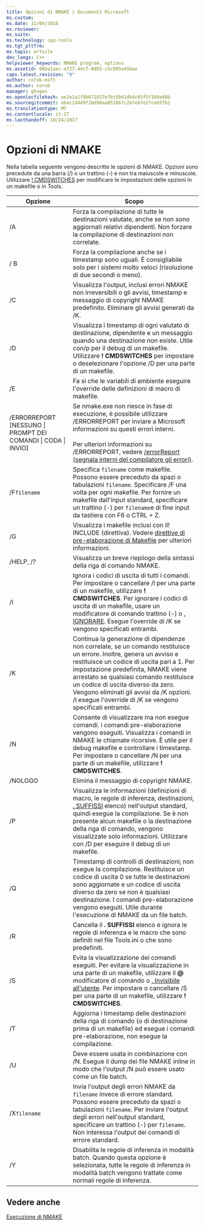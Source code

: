 ```yaml
---
title: Opzioni di NMAKE | Documenti Microsoft
ms.custom: 
ms.date: 11/04/2016
ms.reviewer: 
ms.suite: 
ms.technology: cpp-tools
ms.tgt_pltfrm: 
ms.topic: article
dev_langs: C++
helpviewer_keywords: NMAKE program, options
ms.assetid: 00ba1aec-ef27-44cf-8d82-c5c095e45bae
caps.latest.revision: "9"
author: corob-msft
ms.author: corob
manager: ghogen
ms.openlocfilehash: ee2e1a1f8b671817e7bc5b61db4c03f5f109ed8b
ms.sourcegitcommit: ebec1d449f2bd98aa851667c2bfeb7e27ce657b2
ms.translationtype: MT
ms.contentlocale: it-IT
ms.lasthandoff: 10/24/2017
---
```

# <a name="nmake-options"></a>Opzioni di NMAKE
Nella tabella seguente vengono descritte le opzioni di NMAKE. Opzioni sono precedute da una barra (/) o un trattino (-) e non tra maiuscole e minuscole. Utilizzare [! CMDSWITCHES](../build/makefile-preprocessing-directives.md) per modificare le impostazioni delle opzioni in un makefile o in Tools.  
  
|Opzione|Scopo|  
|------------|-------------|  
|/A|Forza la compilazione di tutte le destinazioni valutate, anche se non sono aggiornati relativi dipendenti. Non forzare la compilazione di destinazioni non correlate.|  
|/ B|Forza la compilazione anche se i timestamp sono uguali. È consigliabile solo per i sistemi molto veloci (risoluzione di due secondi o meno).|  
|/C|Visualizza l'output, inclusi errori NMAKE non irreversibili o gli avvisi, timestamp e messaggio di copyright NMAKE predefinito. Eliminare gli avvisi generati da /K.|  
|/D|Visualizza i timestamp di ogni valutato di destinazione, dipendente e un messaggio quando una destinazione non esiste. Utile con/p per il debug di un makefile. Utilizzare **! CMDSWITCHES** per impostare o deselezionare l'opzione /D per una parte di un makefile.|  
|/E|Fa sì che le variabili di ambiente eseguire l'override delle definizioni di macro di makefile.|  
|/ERRORREPORT [NESSUNO &#124; PROMPT DEI COMANDI &#124; CODA &#124; INVIO]|Se nmake.exe non riesce in fase di esecuzione, è possibile utilizzare /ERRORREPORT per inviare a Microsoft informazioni su questi errori interni.<br /><br /> Per ulteriori informazioni su /ERRORREPORT, vedere [/errorReport (segnala interni del compilatore gli errori)](../build/reference/errorreport-report-internal-compiler-errors.md).|  
|/F`filename`|Specifica `filename` come makefile. Possono essere preceduto da spazi o tabulazioni `filename`. Specificare /F una volta per ogni makefile. Per fornire un makefile dall'input standard, specificare un trattino (-) per `filename`e di fine input da tastiera con F6 o CTRL + Z.|  
|/G|Visualizza i makefile inclusi con il! INCLUDE (direttiva).  Vedere [direttive di pre-elaborazione di Makefile](../build/makefile-preprocessing-directives.md) per ulteriori informazioni.|  
|/HELP, /?|Visualizza un breve riepilogo della sintassi della riga di comando NMAKE.|  
|/I|Ignora i codici di uscita di tutti i comandi. Per impostare o cancellare /I per una parte di un makefile, utilizzare **! CMDSWITCHES**. Per ignorare i codici di uscita di un makefile, usare un modificatore di comando trattino (-) o [. IGNORARE](../build/dot-directives.md). Esegue l'override di /K se vengono specificati entrambi.|  
|/K|Continua la generazione di dipendenze non correlate, se un comando restituisce un errore. Inoltre, genera un avviso e restituisce un codice di uscita pari a 1. Per impostazione predefinita, NMAKE viene arrestato se qualsiasi comando restituisce un codice di uscita diverso da zero. Vengono eliminati gli avvisi da /K opzioni. /I esegue l'override di /K se vengono specificati entrambi.|  
|/N|Consente di visualizzare ma non esegue comandi. i comandi pre-elaborazione vengono eseguiti. Visualizza i comandi in NMAKE le chiamate ricorsive. È utile per il debug makefile e controllare i timestamp. Per impostare o cancellare /N per una parte di un makefile, utilizzare **! CMDSWITCHES**.|  
|/NOLOGO|Elimina il messaggio di copyright NMAKE.|  
|/P|Visualizza le informazioni (definizioni di macro, le regole di inferenza, destinazioni, [. SUFFISSI](../build/dot-directives.md) elenco) nell'output standard, quindi esegue la compilazione. Se è non presente alcun makefile o la destinazione della riga di comando, vengono visualizzate solo informazioni. Utilizzare con /D per eseguire il debug di un makefile.|  
|/Q|Timestamp di controlli di destinazioni; non esegue la compilazione. Restituisce un codice di uscita 0 se tutte le destinazioni sono aggiornate e un codice di uscita diverso da zero se non è qualsiasi destinazione. I comandi pre-elaborazione vengono eseguiti. Utile durante l'esecuzione di NMAKE da un file batch.|  
|/R|Cancella il **. SUFFISSI** elenco e ignora le regole di inferenza e le macro che sono definiti nel file Tools.ini o che sono predefiniti.|  
|/S|Evita la visualizzazione dei comandi eseguiti. Per evitare la visualizzazione in una parte di un makefile, utilizzare il  **@**  modificatore di comando o [. Invisibile all'utente](../build/dot-directives.md). Per impostare o cancellare /S per una parte di un makefile, utilizzare **! CMDSWITCHES**.|  
|/T|Aggiorna i timestamp delle destinazioni della riga di comando (o di destinazione prima di un makefile) ed esegue i comandi pre-elaborazione, non esegue la compilazione.|  
|/U|Deve essere usata in combinazione con /N. Esegue il dump dei file NMAKE inline in modo che l'output /N può essere usato come un file batch.|  
|/X`filename`|Invia l'output degli errori NMAKE da `filename` invece di errore standard. Possono essere preceduto da spazi o tabulazioni `filename`. Per inviare l'output degli errori nell'output standard, specificare un trattino (-) per `filename`. Non interessa l'output dei comandi di errore standard.|  
|/Y|Disabilita le regole di inferenza in modalità batch. Quando questa opzione è selezionata, tutte le regole di inferenza in modalità batch vengono trattate come normali regole di inferenza.|  
  
## <a name="see-also"></a>Vedere anche  
 [Esecuzione di NMAKE](../build/running-nmake.md)